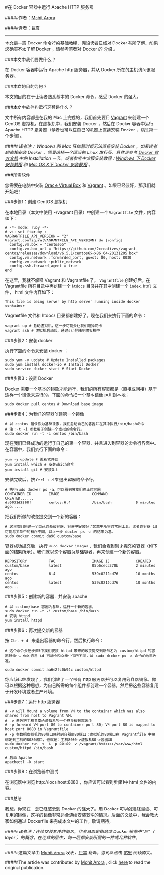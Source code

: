 #在 Docker 容器中运行 Apache HTTP 服务器

#####作者：[Mohit Arora](http://2mohitarora.blogspot.com/) 

#####译者：[巨震](http://weibo.com/u/1288360177)

---

本文是一篇 Docker 命令行的基础教程，假设读者已经对 Docker 有所了解。如果您确实不太了解 Docker ，请参考笔者对 Docker 的 [介绍](http://2mohitarora.blogspot.com/2013/11/docker-is-best-fit-for-continuous.html) 。

###本文中我们要做什么？

在 Docker 容器中运行 Apache http 服务器，并从 Docker 所在的主机访问该服务器。

###本文的目的为何？

本文的目的在于让读者熟悉基本的 Docker 命令，感受 Docker 的强大。

###本文中软件的运行环境是什么？

文中所有内容都是在我的 Mac 上完成的，我们首先要用 [Vagrant](http://www.vagrantup.com/) 来创建一个 CentOS 虚拟机。在虚拟机中，我们安装 Docker ，然后在 Docker 容器中运行 Apache HTTP 服务器（读者也可以在自己的机器上直接安装 Docker ，跳过第一个步骤）。

#####*译者注： Windows 和 Mac 系统暂时都无法直接安装 Docker ，如果读者想直接安装 Docker ，需要选择一个适当的 Linux 发行版，具体请参考 [Docker 官方文档](http://docs.docker.io/en/latest/) 中的 Installation 一节。或者参考中文版安装教程：[Windows 下 Docker 安装教程](http://www.dockboard.org/installation-windows/) 和 [Mac OS X下 Docker 安装教程](http://www.dockboard.org/installation-macos/) 。*

###所需软件

您需要在电脑中安装 [Oracle Virtual Box](https://www.virtualbox.org/) 和 [Vagrant](http://www.vagrantup.com/) 。如果已经装好，那我们就开始吧！
 
###步骤1：创建 CentOS 虚拟机

在本地目录（本文中使用 ~/vagrant 目录）中创建一个 `Vagrantfile` 文件，内容如下：

    # -*- mode: ruby -*-
    # vi: set ft=ruby :
    VAGRANTFILE_API_VERSION = "2"
    Vagrant.configure(VAGRANTFILE_API_VERSION) do |config|
      config.vm.box = "centos65"
      config.vm.box_url = "https://github.com/2creatives/vagrant-centos/releases/download/v6.5.1/centos65-x86_64-20131205.box"
      config.vm.network :forwarded_port, guest: 80, host: 8080
      config.vm.network :public_network
      config.ssh.forward_agent = true
    end

在这里，我就不解释 Vagrant 和 Vagrantfile 了。 `Vagrantfile` 创建好后，在 Vagrantfile 所在目录中再创建一个 `htdocs` 目录并在其中创建一个 `index.html` 文件， html 文件内容如下：

    This file is being server by http server running inside docker container

Vagrantfile 文件和 htdocs 目录都创建好了，现在我们来执行下面的命令：

    vagrant up # 启动虚拟机，这一步可能会让我们选择网卡
    vagrant ssh # 虚拟机启动后，通过ssh登陆到虚拟机中
 
###步骤2：安装 docker

执行下面的命令来安装 docker ：

    sudo yum -y update # Update Installed packages
    sudo yum install docker-io # Install Docker 
    sudo service docker start # Start Docker

###步骤3：设置 Docker

Docker 需要一个基本的镜像才能运行，我们的所有容器都是（直接或间接）基于这样一个镜像来运行的，下面的命令把一个基本镜像 pull 到本地：

    sudo docker pull centos # Download base image

###步骤4：为我们的容器创建第一个镜像
    
    # 以 centos 镜像作为基础镜像，我们启动自己的容器并在其中执行/bin/bash命令
    # 注：-t -i 参数用于创建一个虚拟的命令行。
    sudo docker run -t -i centos /bin/bash 
    
现在我们已经成功的运行了自己的第一个容器，并且进入到容器的命令行界面中。在容器中，我们执行下面的命令：

    yum -y update # 更新软件包
    yum install which # 安装which命令
    yum install git # 安装Git
    
安装完成后，按 `Ctrl + d` 来退出容器的命令行。

    # 执行sudo docker ps -a，可以看到被我们终止的容器
    CONTAINER ID        IMAGE               COMMAND             CREATED......
    da9031d3568f        centos:6.4          /bin/bash           5 minutes ago.....
    
把我们所做的改变提交到一个新的容器：

    # 这里我们创建一个自己的基础容器，容器中安装好了文章中所需的常用工具。读者的容器 id 可能与文章中的有所不同，以上一步 docker ps -a 的结果为准。
    sudo docker commit da90 custom/base
    
容器成功提交后，执行 `sudo docker images` ，我们会看到刚才提交的容器（如下面的结果所示）。我们就以这个容器为基础容器，再来创建一个新的容器。
    
    REPOSITORY          TAG                 IMAGE ID            CREATED            
    custom/base         latest              05b6cecd370b        2 minutes ago      
    centos              6.4                 539c0211cd76        10 months ago      
    centos              latest              539c0211cd76        10 months ago...
    
###步骤5：创建新的容器，并安装 apache

    # 以 custom/base 容器为基础，运行一个新的容器。
    sudo docker run -t -i custom/base /bin/bash 
    # 安装 httpd
    yum install httpd
    
###步骤6：再次提交新的容器

按 `Ctrl + d ` 来退出容器的命令行，然后执行命令：
 
    # 这个命令会把步骤5中我们安装 httpd 带来的改变提交到新的名为 custom/httpd 的容器镜像中。你的容器 id 可能会和文章中有所不同，以 sudo docker ps -a 命令的结果为准。
    
    sudo docker commit aa6e2fc0b94c custom/httpd 

你应该已经发现了，我们创建了一个带有 http 服务器并可以复用的容器镜像。你可以根据这种思想，为自己所需的每个组件都创建一个容器，然后把这些容器复用于开发环境或者生产环境。

###步骤7：运行 http 服务器
    
    # -v will Mount a volume from VM to the container which was also shared from host to Vagrant VM.
    # -v 参数把主机共享给虚拟机的一个卷挂载到容器中
    # -p forward VM port 80 to container port 80; VM port 80 is mapped to host port 8080 in Vagrantfile 
    # -p 参数把虚拟机的80端口映射到容器的80端口；虚拟机的80端口在 Vagrantfile 中被绑定到主机的8080端口，也就是：主机8080->虚拟机80->容器80
    sudo docker run -t -i -p 80:80 -v /vagrant/htdocs:/var/www/html custom/httpd /bin/bash
    
    # 启动 Apache
    apachectl -k start 

###步骤8：在浏览器中测试

在浏览器中浏览 http://localhost:8080 ，你应该可以看到步骤1中 html 文件的内容。

###总结

我想，你现在一定已经感受到 Docker 的强大了。用 Docker 可以创建轻量级、可复用的镜像，这样的镜像非常适合连续安装软件的情况。后面的文章中，我会教大家如何通过 Dockerfile 来完成本文中的工作，敬请期待。

#####*译者注：连续安装软件的情况，作者意思是指通过 Docker 镜像中“层”（ layer ）的概念，在连续的层中，每一层都安装所需的一种或几种软件。*

---
#####这篇文章由 [Mohit Arora](http://2mohitarora.blogspot.com/) 发表，[巨震](http://weibo.com/u/1288360177) 翻译。您可以点击 [这里](http://2mohitarora.blogspot.com/2014/02/docker-basic-tutorial-running-apache.html) 阅读原文。

#####The article was contributed by [Mohit Arora](http://2mohitarora.blogspot.com/) , click [here](http://2mohitarora.blogspot.com/2014/02/docker-basic-tutorial-running-apache.html) to read the original publication.

